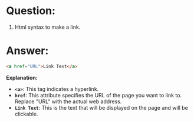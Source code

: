 # Question:

1. Html syntax to make a link.

# Answer:

```html
<a href="URL">Link Text</a>
```

**Explanation:**

*   **`<a>`**: This tag indicates a hyperlink. 
*   **`href`**: This attribute specifies the URL of the page you want to link to. Replace "URL" with the actual web address.
*   **`Link Text`**: This is the text that will be displayed on the page and will be clickable. 
